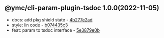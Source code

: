 <a name="1.0.0"></a>

## @ymc/cli-param-plugin-tsdoc 1.0.0(2022-11-05) 
- docs: add pkg shield state - [4b277e2ad](https://github.com/ymc-github/js-idea/commit/d4b277e2ad8d7068373173c815083ae60cd4fbd0 "docs(core): add pkg shield state&#10;&#10;export handle as default&#10;&#10;generated by ymc@robot")
- style: lin code - [b074435c3](https://github.com/ymc-github/js-idea/commit/fb074435c3c5fede9287fa7144c5fac1b899b37e "style(core): lin code&#10;&#10;to keep zero error,warn&#10;&#10;generated by ymc@robot")
- feat: param to tsdoc interface - [5e3879e0b](https://github.com/ymc-github/js-idea/commit/95e3879e0b24327ea4f242b1a559d79c1c4ee7e7 "feat(core): param to tsdoc interface&#10;&#10;export class as default&#10;&#10;generated by ymc@robot")